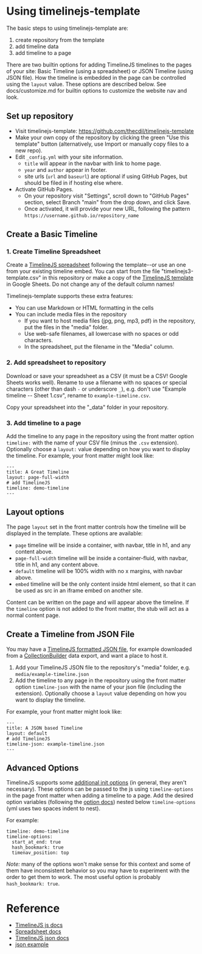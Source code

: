 # Using timelinejs-template 

The basic steps to using timelinejs-template are: 

1. create repository from the template
2. add timeline data
3. add timeline to a page

There are two builtin options for adding TimelineJS timelines to the pages of your site: Basic Timeline (using a spreadsheet) or JSON Timeline (using JSON file). 
How the timeline is embedded in the page can be controlled using the `layout` value.
These options are described below.
See docs/customize.md for builtin options to customize the website nav and look. 

## Set up repository

- Visit timelinejs-template: <https://github.com/thecdil/timelinejs-template>
- Make your own copy of the repository by clicking the green "Use this template" button (alternatively, use Import or manually copy files to a new repo).
- Edit `_config.yml` with your site information.
    - `title` will appear in the navbar with link to home page.
    - `year` and `author` appear in footer.
    - site urls (`url` and `baseurl`) are optional if using GitHub Pages, but should be filed in if hosting else where.
- Activate GitHub Pages. 
    - On your repository visit "Settings", scroll down to "GitHub Pages" section, select Branch "main" from the drop down, and click Save. 
    - Once activated, it will provide your new URL, following the pattern `https://username.github.io/repository_name`

## Create a Basic Timeline

### 1. Create Timeline Spreadsheet 

Create a [TimelineJS spreadsheet](https://timeline.knightlab.com/docs/using-spreadsheets.html) following the template--or use an one from your existing timeline embed. 
You can start from the file "timelinejs3-template.csv" in this repository or make a copy of the [TimelineJS template](https://drive.google.com/previewtemplate?id=1pHBvXN7nmGkiG8uQSUB82eNlnL8xHu6kydzH_-eguHQ&mode=public) in Google Sheets. 
Do not change any of the default column names! 

Timelinejs-template supports these extra features:

- You can use Markdown or HTML formatting in the cells
- You can include media files in the repository
    - If you want to host media files (jpg, png, mp3, pdf) in the repository, put the files in the "media" folder. 
    - Use web-safe filenames, all lowercase with no spaces or odd characters. 
    - In the spreadsheet, put the filename in the "Media" column.

### 2. Add spreadsheet to repository 

Download or save your spreadsheet as a CSV (it must be a CSV! Google Sheets works well). 
Rename to use a filename with no spaces or special characters (other than dash `-` or underscore `_`), e.g. don't use "Example timeline -- Sheet 1.csv", rename to `example-timeline.csv`.

Copy your spreadsheet into the "_data" folder in your repository.

### 3. Add timeline to a page

Add the timeline to any page in the repository using the front matter option `timeline:` with the name of your CSV file (minus the `.csv` extension).
Optionally choose a `layout:` value depending on how you want to display the timeline.
For example, your front matter might look like:

```
---
title: A Great Timeline
layout: page-full-width
# add TimelineJS
timeline: demo-timeline
---
```

## Layout options

The page `layout` set in the front matter controls how the timeline will be displayed in the template.
These options are available:

- `page` timeline will be inside a container, with navbar, title in h1, and any content above.
- `page-full-width` timeline will be inside a container-fluid, with navbar, title in h1, and any content above.
- `default` timeline will be 100% width with no x margins, with navbar above.
- `embed` timeline will be the only content inside html element, so that it can be used as src in an iframe embed on another site.

Content can be written on the page and will appear above the timeline. 
If the `timeline` option is not added to the front matter, the stub will act as a normal content page.

## Create a Timeline from JSON File

You may have a [TimelineJS formatted JSON file](https://timeline.knightlab.com/docs/json-format.html), for example downloaded from a [CollectionBuilder](https://collectionbuilder.github.io/) data export, and want a place to host it.

1. Add your TimelineJS JSON file to the repository's "media" folder, e.g. `media/example-timeline.json`
2. Add the timeline to any page in the repository using the front matter option `timeline-json` with the name of your json file (including the extension). Optionally choose a `layout` value depending on how you want to display the timeline.

For example, your front matter might look like:

```
---
title: A JSON based Timeline
layout: default
# add TimelineJS
timeline-json: example-timeline.json
---
```

## Advanced Options

TimelineJS supports some [additional init options](https://timeline.knightlab.com/docs/options.html) (in general, they aren't necessary).
These options can be passed to the js using `timeline-options` in the page front matter when adding a timeline to a page.
Add the desired option variables (following the [option docs](https://timeline.knightlab.com/docs/options.html)) nested below `timeline-options` (yml uses two spaces indent to nest).

For example:

```
timeline: demo-timeline
timeline-options: 
  start_at_end: true
  hash_bookmark: true
  timenav_position: top
```

*Note:* many of the options won't make sense for this context and some of them have inconsistent behavior so you may have to experiment with the order to get them to work.
The most useful option is probably `hash_bookmark: true`.

# Reference

- [TimelineJS js docs](https://timeline.knightlab.com/docs/instantiate-a-timeline.html)
- [Spreadsheet docs](https://timeline.knightlab.com/docs/using-spreadsheets.html)
- [TimelineJS json docs](https://timeline.knightlab.com/docs/json-format.html)
- [json example](https://github.com/NUKnightLab/TimelineJS3/blob/master/website/templates/examples/houston/timeline3.json)
